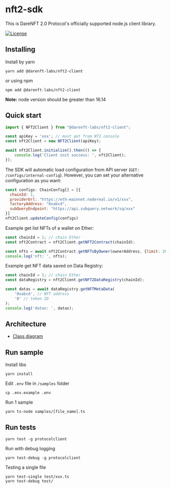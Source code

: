 # nft2-sdk

This is DareNFT 2.0 Protocol's officially supported node.js client library.

[![License](https://img.shields.io/npm/l/@cosmostation/cosmosjs.svg)](https://www.npmjs.com/package/@darenft-labs/nft2-client)

## Installing

Install by yarn
```
yarn add @darenft-labs/nft2-client
```

or using npm
```
npm add @darenft-labs/nft2-client
```

**Note:** node version should be greater than 16.14

## Quick start

```js
import { NFT2Client } from "@darenft-labs/nft2-client";

const apiKey = 'xxx'; // must get from NT2 console 
const nft2Client = new NFT2Client(apiKey);

await nft2Client.initialize().then(() => {
    console.log('Client init success: ', nft2Client);
});
```

The SDK will automatic load configuration from API server (`GET: /configs/internal-config`). However, you can set your alternative configuration as you want:
```js
const configs: ChainConfig[] = [{
  chainId: 1,
  providerUrl: "https://eth-mainnet.nodereal.io/v1/xxx",
  factoryAddress: "0xabcd",
  subQueryEndpoint: "https://api.subquery.network/sq/xxx"
}]
nft2Client.updateConfig(configs)
```

Example get list NFTs of a wallet on Ether:
```js
const chainId = 1; // chain Ether
const nft2Contract = nft2Client.getNFT2Contract(chainId);

const nfts = await nft2Contract.getNFTsByOwner(ownerAddress, {limit: 20, offset: 0});
console.log('nft: ', nfts);
```

Example get NFT data saved on Data Registry:
```js
const chainId = 1; // chain Ether
const dataRegistry = nft2Client.getNFT2DataRegistry(chainId);

const datas = await dataRegistry.getNFTMetaData(
    '0xabcd', // NFT address
    '0' // token ID
);
console.log('datas: ', datas);
```

## Architecture

- [Class diagram](./docs/class-diagram.md)

## Run sample

Install libs
```
yarn install
```

Edit `.env` file in `/samples` folder
```
cp .env.example .env
```

Run 1 sample
```
yarn ts-node samples/[file_name].ts
```

## Run tests
```
yarn test -g protocolclient
```

Run with debug logging
```
yarn test-debug -g protocolclient
```

Testing a single file
```
yarn test-single test/xxx.ts
yarn test-debug test/
```
